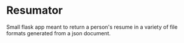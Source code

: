 # Resumator

Small flask app meant to return a person's resume in a variety of file formats
generated from a json document.
